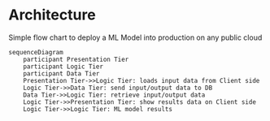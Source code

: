 # Architecture

Simple flow chart to deploy a ML Model into production on any
public cloud

```mermaid
sequenceDiagram
    participant Presentation Tier
    participant Logic Tier
    participant Data Tier
    Presentation Tier->>Logic Tier: loads input data from Client side
    Logic Tier->>Data Tier: send input/output data to DB
    Data Tier->>Logic Tier: retrieve input/output data
    Logic Tier->>Presentation Tier: show results data on Client side
    Logic Tier->>Logic Tier: ML model results

```
